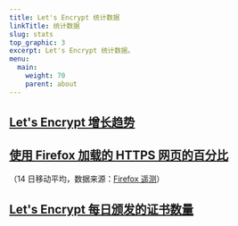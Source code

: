 ```yaml
---
title: Let's Encrypt 统计数据
linkTitle: 统计数据
slug: stats
top_graphic: 3
excerpt: Let's Encrypt 统计数据。
menu:
  main:
    weight: 70
    parent: about
---
```



<div class="figure">
  <h2><a name="growth" href="#growth"
    >Let's Encrypt 增长趋势</a></h2>
  <div id="activeUsage" title="Let's Encrypt 增长趋势" class="statsgraph"></div>
</div>

<div class="figure">
  <h2><a name="percent-pageloads" href="#percent-pageloads"
    >使用 Firefox 加载的 HTTPS 网页的百分比</a></h2>
  <p>（14 日移动平均，数据来源：<a href="https://docs.telemetry.mozilla.org/datasets/other/ssl/reference.html">Firefox 遥测</a>）</p>
  <div id="pageloadPercent" title="使用 Firefox 加载的 HTTPS 网页的百分比" class="statsgraph"></div>
</div>

<div class="figure">
  <h2><a name="daily-issuance" href="#daily-issuance"
    >Let's Encrypt 每日颁发的证书数量</a></h2>
  <div id="issuancePerDay" title="Let's Encrypt 每日颁发的证书数量" class="statsgraph"></div>
</div>

<script src="/js/stats.js" async></script>
<script src="/js/plotly-min.js" async></script>
